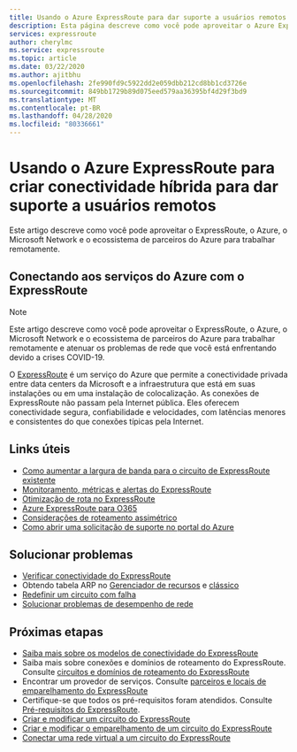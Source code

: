 ```yaml
---
title: Usando o Azure ExpressRoute para dar suporte a usuários remotos
description: Esta página descreve como você pode aproveitar o Azure ExpressRoute para habilitar o trabalho remotamente devido ao pandemia COVID-19.
services: expressroute
author: cherylmc
ms.service: expressroute
ms.topic: article
ms.date: 03/22/2020
ms.author: ajitbhu
ms.openlocfilehash: 2fe990fd9c5922dd2e059dbb212cd8bb1cd3726e
ms.sourcegitcommit: 849bb1729b89d075eed579aa36395bf4d29f3bd9
ms.translationtype: MT
ms.contentlocale: pt-BR
ms.lasthandoff: 04/28/2020
ms.locfileid: "80336661"
---
```

# <a name="using-azure-expressroute-to-create-hybrid-connectivity-to-support-remote-users"></a>Usando o Azure ExpressRoute para criar conectividade híbrida para dar suporte a usuários remotos

Este artigo descreve como você pode aproveitar o ExpressRoute, o Azure, o Microsoft Network e o ecossistema de parceiros do Azure para trabalhar remotamente.

## <a name="connecting-to-azure-services-with-expressroute"></a>Conectando aos serviços do Azure com o ExpressRoute

>[!NOTE]
>Este artigo descreve como você pode aproveitar o ExpressRoute, o Azure, o Microsoft Network e o ecossistema de parceiros do Azure para trabalhar remotamente e atenuar os problemas de rede que você está enfrentando devido a crises COVID-19.
>

O [ExpressRoute](expressroute-introduction.md) é um serviço do Azure que permite a conectividade privada entre data centers da Microsoft e a infraestrutura que está em suas instalações ou em uma instalação de colocalização. As conexões de ExpressRoute não passam pela Internet pública. Eles oferecem conectividade segura, confiabilidade e velocidades, com latências menores e consistentes do que conexões típicas pela Internet.

## <a name="useful-links"></a>Links úteis

* [Como aumentar a largura de banda para o circuito de ExpressRoute existente](expressroute-howto-circuit-portal-resource-manager.md#modify)
* [Monitoramento, métricas e alertas do ExpressRoute](expressroute-monitoring-metrics-alerts.md#expressroute-gateway-connections-in-bitsseconds)
* [Otimização de rota no ExpressRoute](expressroute-optimize-routing.md)
* [Azure ExpressRoute para O365](https://docs.microsoft.com/office365/enterprise/azure-expressroute?redirectSourcePath=%252farticle%252f6d2534a2-c19c-4a99-be5e-33a0cee5d3bd)
* [Considerações de roteamento assimétrico](expressroute-asymmetric-routing.md)
* [Como abrir uma solicitação de suporte no portal do Azure](https://portal.azure.com/#blade/Microsoft_Azure_Support/HelpAndSupportBlade/overview)

## <a name="troubleshoot"></a>Solucionar problemas

* [Verificar conectividade do ExpressRoute](expressroute-troubleshooting-expressroute-overview.md)
* Obtendo tabela ARP no [Gerenciador de recursos](expressroute-troubleshooting-arp-resource-manager.md) e [clássico](expressroute-troubleshooting-arp-classic.md)
* [Redefinir um circuito com falha](reset-circuit.md)
* [Solucionar problemas de desempenho de rede](expressroute-troubleshooting-network-performance.md)

## <a name="next-steps"></a>Próximas etapas

* [Saiba mais sobre os modelos de conectividade do ExpressRoute](expressroute-connectivity-models.md)
* Saiba mais sobre conexões e domínios de roteamento do ExpressRoute. Consulte [circuitos e domínios de roteamento do ExpressRoute](expressroute-circuit-peerings.md)
* Encontrar um provedor de serviços. Consulte [parceiros e locais de emparelhamento do ExpressRoute](expressroute-locations.md)
* Certifique-se que todos os pré-requisitos foram atendidos. Consulte [Pré-requisitos do ExpressRoute](expressroute-prerequisites.md).
* [Criar e modificar um circuito do ExpressRoute](expressroute-howto-circuit-portal-resource-manager.md)
* [Criar e modificar o emparelhamento de um circuito do ExpressRoute](expressroute-howto-routing-portal-resource-manager.md)
* [Conectar uma rede virtual a um circuito do ExpressRoute](expressroute-howto-linkvnet-portal-resource-manager.md)
